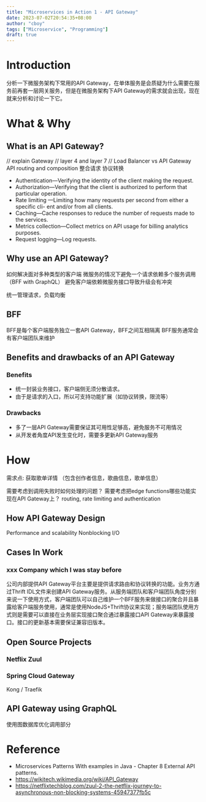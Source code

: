 ```yaml
---
title: "Microservices in Action 1 - API Gateway"
date: 2023-07-02T20:54:35+08:00
author: "cboy"
tags: ["Microservice", "Programming"]
draft: true
---
```

# Introduction
分析一下微服务架构下常用的API Gateway，在单体服务是会质疑为什么需要在服务前再套一层网关服务，但是在微服务架构下API Gateway的需求就会出现，现在就来分析和讨论一下它。
# What & Why
## What is an API Gateway?
// explain Gateway
    // layer 4 and layer 7
// Load Balancer vs API Gateway
API routing and composition
整合请求
协议转换
- Authentication—Verifying the identity of the client making the request.
- Authorization—Verifying that the client is authorized to perform that particular
operation.
- Rate limiting —Limiting how many requests per second from either a specific cli-
ent and/or from all clients.
- Caching—Cache responses to reduce the number of requests made to the services.
- Metrics collection—Collect metrics on API usage for billing analytics purposes.
- Request logging—Log requests.
## Why use an API Gateway?
如何解决面对多种类型的客户端
微服务的情况下避免一个请求依赖多个服务调用 （BFF with GraphQL）
避免客户端依赖微服务接口导致升级会有冲突

统一管理请求，负载均衡
## BFF
BFF是每个客户端服务独立一套API Gateway，BFF之间互相隔离
BFF服务通常会有客户端团队来维护
## Benefits and drawbacks of an API Gateway
### Benefits
   - 统一封装业务接口，客户端侧无须分散请求。
   - 由于是请求的入口，所以可支持功能扩展（如协议转换，限流等）
### Drawbacks
   - 多了一层API Gateway需要保证其可用性足够高，避免服务不可用情况
   - 从开发者角度API发生变化时，需要多更新API Gateway服务
# How 

需求点: 获取歌单详情 （包含创作者信息，歌曲信息，歌单信息）

需要考虑到调用失败时如何处理的问题？
需要考虑把edge functions哪些功能实现在API Gateway上？
    routing, rate limiting and authentication
## How API Gateway Design
Performance and scalability
    Nonblocking I/O
## Cases In Work
### xxx Company which I was stay before
公司内部提供API Gateway平台主要是提供请求路由和协议转换的功能。业务方通过Thrift IDL文件来创建API Gateway服务。从服务端团队和客户端团队角度分别来说一下使用方式，客户端团队可以自己维护一个BFF服务来做接口的聚合并且暴露给客户端服务使用，通常是使用NodeJS+Thrift协议来实现；服务端团队使用方式则是需要可以直接在业务层实现接口聚合通过暴露接口API Gateway来暴露接口。接口的更新基本需要保证兼容旧版本。
## Open Source Projects
### Netflix Zuul
### Spring Cloud Gateway
Kong / Traefik

## API Gateway using GraphQL
使用图数据库优化调用部分

# Reference
- Microservices Patterns With examples in Java - Chapter 8 External API patterns.
- https://wikitech.wikimedia.org/wiki/API_Gateway
- https://netflixtechblog.com/zuul-2-the-netflix-journey-to-asynchronous-non-blocking-systems-45947377fb5c